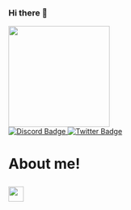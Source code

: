### Hi there 👋


<img src="https://media.giphy.com/media/vLpclx5lofmqnEswm0/giphy.gif" width="200"/>
</div>

<div id="badges">
</a>
<a href="https://discord.com/channels/@Brennan Watts#9698">
<img src="https://img.shields.io/badge/Discord-black?style=for-the-badge&logo=discord&logoColor=white" alt="Discord Badge"/>
</a>
<a href="https://twitter.com/AmandaR26933868">
<img src="https://img.shields.io/badge/Twitter-blue?style=for-the-badge&logo=twitter&logoColor=white" alt="Twitter Badge"/>
</a>
</div>

<img src="https://komarev.com/ghpvc/?username=elmerscott38style=flat-square&color=blue" alt=""/>
<h1>

  About me!
  
<img src="https://media.giphy.com/media/hvRJCLFzcasrR4ia7z/giphy.gif" width="30px"/>

</h1>
